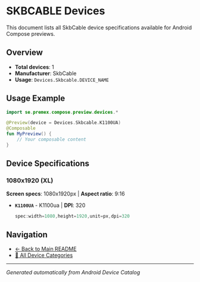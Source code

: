 # SKBCABLE Devices

This document lists all SkbCable device specifications available for Android Compose previews.

## Overview

- **Total devices**: 1
- **Manufacturer**: SkbCable
- **Usage**: `Devices.Skbcable.DEVICE_NAME`

## Usage Example

```kotlin
import se.premex.compose.preview.devices.*

@Preview(device = Devices.Skbcable.K1100UA)
@Composable
fun MyPreview() {
    // Your composable content
}
```

## Device Specifications

### 1080x1920 (XL)

**Screen specs**: 1080x1920px | **Aspect ratio**: 9:16

- **`K1100UA`** - K1100ua | **DPI**: 320
  ```kotlin
  spec:width=1080,height=1920,unit=px,dpi=320
  ```

## Navigation

- [← Back to Main README](../../README.md)
- [📱 All Device Categories](../README.md)

---
*Generated automatically from Android Device Catalog*
